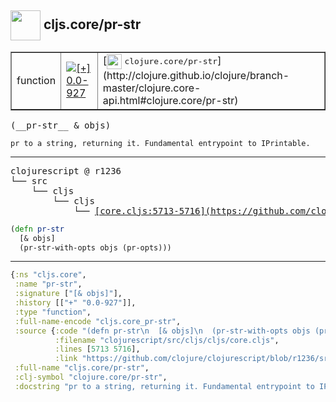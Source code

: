 ## <img width="48px" valign="middle" src="http://i.imgur.com/Hi20huC.png"> cljs.core/pr-str

 <table border="1">
<tr>
<td>function</td>
<td><a href="https://github.com/cljsinfo/api-refs/tree/0.0-927"><img valign="middle" alt="[+] 0.0-927" src="https://img.shields.io/badge/+-0.0--927-lightgrey.svg"></a> </td>
<td>
[<img height="24px" valign="middle" src="http://i.imgur.com/1GjPKvB.png"> <samp>clojure.core/pr-str</samp>](http://clojure.github.io/clojure/branch-master/clojure.core-api.html#clojure.core/pr-str)
</td>
</tr>
</table>

 <samp>
(__pr-str__ & objs)<br>
</samp>

```
pr to a string, returning it. Fundamental entrypoint to IPrintable.
```

---

 <pre>
clojurescript @ r1236
└── src
    └── cljs
        └── cljs
            └── <ins>[core.cljs:5713-5716](https://github.com/clojure/clojurescript/blob/r1236/src/cljs/cljs/core.cljs#L5713-L5716)</ins>
</pre>

```clj
(defn pr-str
  [& objs]
  (pr-str-with-opts objs (pr-opts)))
```


---

```clj
{:ns "cljs.core",
 :name "pr-str",
 :signature ["[& objs]"],
 :history [["+" "0.0-927"]],
 :type "function",
 :full-name-encode "cljs.core_pr-str",
 :source {:code "(defn pr-str\n  [& objs]\n  (pr-str-with-opts objs (pr-opts)))",
          :filename "clojurescript/src/cljs/cljs/core.cljs",
          :lines [5713 5716],
          :link "https://github.com/clojure/clojurescript/blob/r1236/src/cljs/cljs/core.cljs#L5713-L5716"},
 :full-name "cljs.core/pr-str",
 :clj-symbol "clojure.core/pr-str",
 :docstring "pr to a string, returning it. Fundamental entrypoint to IPrintable."}

```

